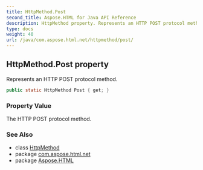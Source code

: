 ```yaml
---
title: HttpMethod.Post
second_title: Aspose.HTML for Java API Reference
description: HttpMethod property. Represents an HTTP POST protocol method
type: docs
weight: 40
url: /java/com.aspose.html.net/httpmethod/post/
---
```

## HttpMethod.Post property

Represents an HTTP POST protocol method.

```java
public static HttpMethod Post { get; }
```

### Property Value

The HTTP POST protocol method.

### See Also

* class [HttpMethod](../)
* package [com.aspose.html.net](../../httpmethod/)
* package [Aspose.HTML](../../../)
